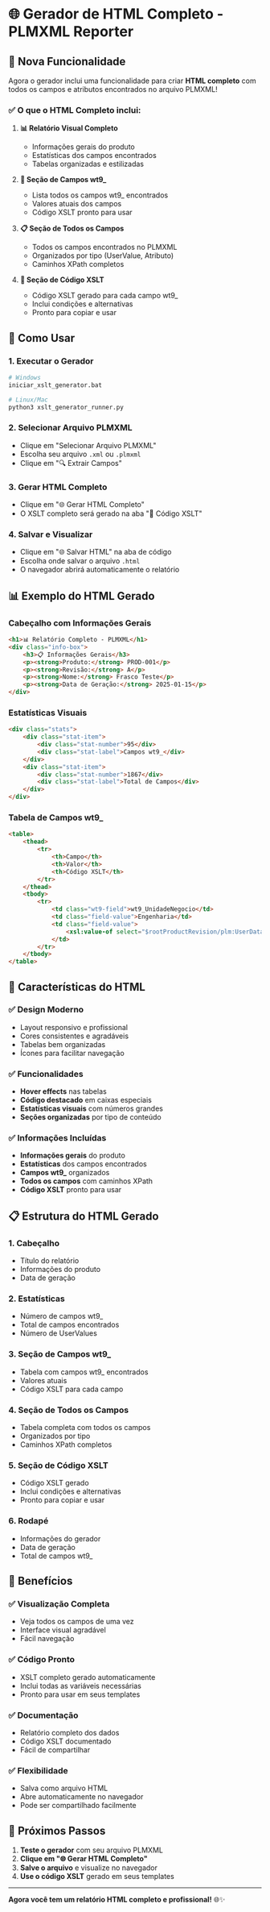 # 🌐 Gerador de HTML Completo - PLMXML Reporter

## 🎯 Nova Funcionalidade

Agora o gerador inclui uma funcionalidade para criar **HTML completo** com todos os campos e atributos encontrados no arquivo PLMXML!

### ✅ **O que o HTML Completo inclui:**

1. **📊 Relatório Visual Completo**
   - Informações gerais do produto
   - Estatísticas dos campos encontrados
   - Tabelas organizadas e estilizadas

2. **🎯 Seção de Campos wt9_**
   - Lista todos os campos wt9_ encontrados
   - Valores atuais dos campos
   - Código XSLT pronto para usar

3. **📋 Seção de Todos os Campos**
   - Todos os campos encontrados no PLMXML
   - Organizados por tipo (UserValue, Atributo)
   - Caminhos XPath completos

4. **📝 Seção de Código XSLT**
   - Código XSLT gerado para cada campo wt9_
   - Inclui condições e alternativas
   - Pronto para copiar e usar

## 🚀 Como Usar

### 1. **Executar o Gerador**
```bash
# Windows
iniciar_xslt_generator.bat

# Linux/Mac
python3 xslt_generator_runner.py
```

### 2. **Selecionar Arquivo PLMXML**
- Clique em "Selecionar Arquivo PLMXML"
- Escolha seu arquivo `.xml` ou `.plmxml`
- Clique em "🔍 Extrair Campos"

### 3. **Gerar HTML Completo**
- Clique em "🌐 Gerar HTML Completo"
- O XSLT completo será gerado na aba "📝 Código XSLT"

### 4. **Salvar e Visualizar**
- Clique em "🌐 Salvar HTML" na aba de código
- Escolha onde salvar o arquivo `.html`
- O navegador abrirá automaticamente o relatório

## 📊 Exemplo do HTML Gerado

### **Cabeçalho com Informações Gerais**
```html
<h1>📊 Relatório Completo - PLMXML</h1>
<div class="info-box">
    <h3>📋 Informações Gerais</h3>
    <p><strong>Produto:</strong> PROD-001</p>
    <p><strong>Revisão:</strong> A</p>
    <p><strong>Nome:</strong> Frasco Teste</p>
    <p><strong>Data de Geração:</strong> 2025-01-15</p>
</div>
```

### **Estatísticas Visuais**
```html
<div class="stats">
    <div class="stat-item">
        <div class="stat-number">95</div>
        <div class="stat-label">Campos wt9_</div>
    </div>
    <div class="stat-item">
        <div class="stat-number">1867</div>
        <div class="stat-label">Total de Campos</div>
    </div>
</div>
```

### **Tabela de Campos wt9_**
```html
<table>
    <thead>
        <tr>
            <th>Campo</th>
            <th>Valor</th>
            <th>Código XSLT</th>
        </tr>
    </thead>
    <tbody>
        <tr>
            <td class="wt9-field">wt9_UnidadeNegocio</td>
            <td class="field-value">Engenharia</td>
            <td class="field-value">
                <xsl:value-of select="$rootProductRevision/plm:UserData/plm:UserValue[@title='wt9_UnidadeNegocio']/@value"/>
            </td>
        </tr>
    </tbody>
</table>
```

## 🎨 Características do HTML

### ✅ **Design Moderno**
- Layout responsivo e profissional
- Cores consistentes e agradáveis
- Tabelas bem organizadas
- Ícones para facilitar navegação

### ✅ **Funcionalidades**
- **Hover effects** nas tabelas
- **Código destacado** em caixas especiais
- **Estatísticas visuais** com números grandes
- **Seções organizadas** por tipo de conteúdo

### ✅ **Informações Incluídas**
- **Informações gerais** do produto
- **Estatísticas** dos campos encontrados
- **Campos wt9_** organizados
- **Todos os campos** com caminhos XPath
- **Código XSLT** pronto para usar

## 📋 Estrutura do HTML Gerado

### 1. **Cabeçalho**
- Título do relatório
- Informações do produto
- Data de geração

### 2. **Estatísticas**
- Número de campos wt9_
- Total de campos encontrados
- Número de UserValues

### 3. **Seção de Campos wt9_**
- Tabela com campos wt9_ encontrados
- Valores atuais
- Código XSLT para cada campo

### 4. **Seção de Todos os Campos**
- Tabela completa com todos os campos
- Organizados por tipo
- Caminhos XPath completos

### 5. **Seção de Código XSLT**
- Código XSLT gerado
- Inclui condições e alternativas
- Pronto para copiar e usar

### 6. **Rodapé**
- Informações do gerador
- Data de geração
- Total de campos wt9_

## 🎯 Benefícios

### ✅ **Visualização Completa**
- Veja todos os campos de uma vez
- Interface visual agradável
- Fácil navegação

### ✅ **Código Pronto**
- XSLT completo gerado automaticamente
- Inclui todas as variáveis necessárias
- Pronto para usar em seus templates

### ✅ **Documentação**
- Relatório completo dos dados
- Código XSLT documentado
- Fácil de compartilhar

### ✅ **Flexibilidade**
- Salva como arquivo HTML
- Abre automaticamente no navegador
- Pode ser compartilhado facilmente

## 🚀 Próximos Passos

1. **Teste o gerador** com seu arquivo PLMXML
2. **Clique em "🌐 Gerar HTML Completo"**
3. **Salve o arquivo** e visualize no navegador
4. **Use o código XSLT** gerado em seus templates

---

**Agora você tem um relatório HTML completo e profissional!** 🌐✨ 